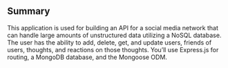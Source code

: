 ## Summary
 This application is used for building an API for a social media network that can handle large amounts of unstructured data utilizing a NoSQL database. The user has the ability to add, delete, get, and update users, friends of users, thoughts, and reactions on those thoughts. You’ll use Express.js for routing, a MongoDB database, and the Mongoose ODM.